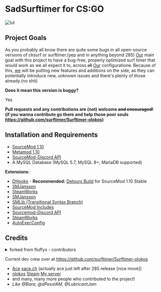 # SadSurftimer for CS:GO

![lul](https://raw.githubusercontent.com/qawery-just-sad/Surftimer-Official/tree/alternate-universe/.github/lul.png)

## Project Goals

As you probably all know there are quite some bugs in all open-source versions of cksurf or surftimer.(yep and in anything beyond 285)
[Our](https://www.youtube.com/watch?v=U06jlgpMtQs) main goal with this project to have a bug-free, properly optimized surf timer that would work as we all expect it to, across ~~all~~ [Our](https://www.youtube.com/watch?v=U06jlgpMtQs) configuration~~s~~.
Because of this, [we](https://www.youtube.com/watch?v=U06jlgpMtQs) will be putting new features and additions on the side, as they can potentially introduce new, unknown issues and there's plenty of those already.(no shit)

**Does it mean this version is buggy?**

Yes

**Pull requests and any contributions are (not) welcome ~~and encouraged!~~ (if you wanna contribute go there and help those poor souls https://github.com/surftimer/Surftimer-olokos)**

## Installation and Requirements
* [SourceMod 1.10](https://www.sourcemod.net/downloads.php?branch=stable)
* [Metamod 1.10](https://www.sourcemm.net/downloads.php/?branch=stable)
* [SourceMod-Discord API](https://github.com/Deathknife/sourcemod-discord)
* A MySQL Database (MySQL 5.7, MySQL 8+, MariaDB supported)

**Extensions:**
* [DHooks](https://forums.alliedmods.net/showthread.php?t=180114) - **Recommended:** [Detours Build](https://forums.alliedmods.net/showpost.php?p=2588686&postcount=589) for SourceMod 1.10 Stable
* [SMJansson](https://forums.alliedmods.net/showthread.php?t=184604)
* [SteamWorks](https://forums.alliedmods.net/showthread.php?t=229556)
* [SMJansson](https://github.com/JoinedSenses/SourceMod-IncludeLibrary/blob/master/include/smjansson.inc)
* [SMLib (Transitional Syntax Branch)](https://github.com/bcserv/smlib/tree/transitional_syntax)
* [SourceMod Includes](https://www.sourcemod.net/downloads.php?branch=stable)
* [Sourcemod-Discord API](https://github.com/Deathknife/sourcemod-discord)
* [SteamWorks](https://forums.alliedmods.net/showthread.php?t=229556)
* [AutoExecConfig](https://github.com/Impact123/AutoExecConfig)

## Credits

<details>
  <summary>forked from fluffys - contributors</summary> 
  
*   Jonitaikaponi - Original ckSurf creator
*   sneaK
*   nikooo777 - ckSurf 1.19 Fork
*   fluffys
*   Jakeey802
*   Grandpa Goose
  
</details>

Current dev crew over at https://github.com/surftimer/Surftimer-olokos

*	[Ace](https://github.com/13ace37) [xace.ch](https://xace.ch) (actually ace just left after 285 release [nice move])
*	[olokos](https://github.com/olokos) [Steam](https://steamcommunity.com/id/olokos/) [My server](https://kiepownica.pl/)
*	and many, many more people who contributed to the project!
*	_Like @Bara, @dPexxIAM, @LubricantJam_
